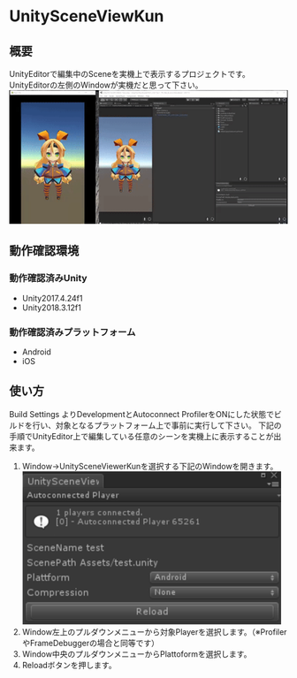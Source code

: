 # UnitySceneViewKun
## 概要
UnityEditorで編集中のSceneを実機上で表示するプロジェクトです。<br/>
UnityEditorの左側のWindowが実機だと思って下さい。
![alt text](doc/image/19a2fbac14b1d38f16ad853be9a6402b.gif)
## 動作確認環境
### 動作確認済みUnity
- Unity2017.4.24f1
- Unity2018.3.12f1
### 動作確認済みプラットフォーム
- Android
- iOS

## 使い方
Build Settings よりDevelopmentとAutoconnect ProfilerをONにした状態でビルドを行い、対象となるプラットフォーム上で事前に実行して下さい。
下記の手順でUnityEditor上で編集している任意のシーンを実機上に表示することが出来ます。

1. Window->UnitySceneViewerKunを選択する下記のWindowを開きます。<br/>
![alt text](doc/image/e0cfd85ee878a9e9108d618eb0c4a1cb.png)
2. Window左上のプルダウンメニューから対象Playerを選択します。（※ProfilerやFrameDebuggerの場合と同等です）
3. Window中央のプルダウンメニューからPlattoformを選択します。
4. Reloadボタンを押します。
